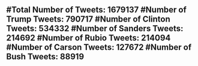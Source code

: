 #Total Number of Tweets: 1679137 
#Number of Trump Tweets: 790717
#Number of Clinton Tweets: 534332
#Number of Sanders Tweets: 214692
#Number of Rubio Tweets: 214094
#Number of Carson Tweets: 127672
#Number of Bush Tweets: 88919
---
